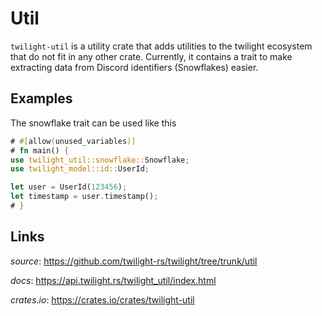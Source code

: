 # Util

`twilight-util` is a utility crate that adds utilities to the twilight
ecosystem that do not fit in any other crate. Currently, it contains
a trait to make extracting data from Discord identifiers (Snowflakes)
easier.

## Examples
The snowflake trait can be used like this
```rust
# #[allow(unused_variables)]
# fn main() {
use twilight_util::snowflake::Snowflake;
use twilight_model::id::UserId;

let user = UserId(123456);
let timestamp = user.timestamp();
# }
```

## Links

*source*: <https://github.com/twilight-rs/twilight/tree/trunk/util>

*docs*: <https://api.twilight.rs/twilight_util/index.html>

*crates.io*: <https://crates.io/crates/twilight-util>
